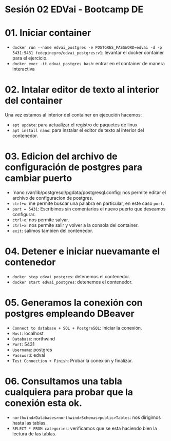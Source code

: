 # Sesión 02 EDVai - Bootcamp DE

# 01. Iniciar container
- `docker run --name edvai_postgres -e POSTGRES_PASSWORD=edvai -d -p 5431:5431 fedepineyro/edvai_postgres:v1`: levantar el docker container para el ejercicio. 
- `docker exec -it edvai_postgres bash`: entrar en el container de manera interactiva

# 02. Intalar editor de texto al interior del container
Una vez estamos al interior del container en ejecución hacemos:
- `apt update`: para actualizar el registro de paquetes de linux
- `apt install nano`: para instalar el editor de texto al interior del contenedor.

# 03. Edicion del archivo de configuración de postgres para cambiar puerto
- `nano /var/lib/postgresql/pgdata/postgresql.config: nos permite editar el archivo de configuracion de postgres.
- `ctrl+w`: me permite buscar una palabra en particular, en este caso `port`.
- `port = 5431`: Escribimos sin comentarios el nuevo puerto que deseamos configurar. 
- `ctrl+o`: nos permite salvar.
- `ctrl+x`: nos permite salir y volver a la consola del container.
- `exit`: salimos tambien del contenedor.

# 04. Detener e iniciar nuevamante el contenedor
- `docker stop edvai_postgres`: detenemos el contenedor.
- `docker start edvai_postgres`: detenemos el contenedor.

# 05. Generamos la conexión con postgres empleando DBeaver
- `Connect to database + SQL + PostgreSQL`: Iniciar la conexión.
- `Host`: localhost
- `Database`: northwind
- `Port`: 5431
- `Username`: postgres
- `Password`: edvai
- `Test Connection + Finish`: Probar la conexión y finalizar.

# 06. Consultamos una tabla cualquiera para probar que la conexión esta ok.
- `northwind>Databases>northwind>Schemas>public>Tables`: nos dirigimos hasta las tablas.
- `SELECT * FROM categories`: verificamos que se esta haciendo bien la lectura de las tablas.







